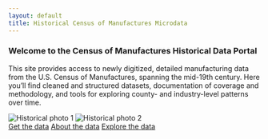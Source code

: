 ```yaml
---
layout: default
title: Historical Census of Manufactures Microdata
---
```


### Welcome to the Census of Manufactures Historical Data Portal
This site provides access to newly digitized, detailed manufacturing data from the U.S. Census of Manufactures, spanning the mid-19th century. Here you’ll find cleaned and structured datasets, documentation of coverage and methodology, and tools for exploring county- and industry-level patterns over time.

<div class="image-container">
  <img src="/CMF_data/assets/images/Belchers.jpg" alt="Historical photo 1">
  <img src="/CMF_data/assets/images/belchers_sheet.png" alt="Historical photo 2">
</div>

<div class="button-container">
  <a href="get-data.html">Get the data</a>
  <a href="about.html">About the data</a>
  <a href="explore.html">Explore the data</a>
</div>
